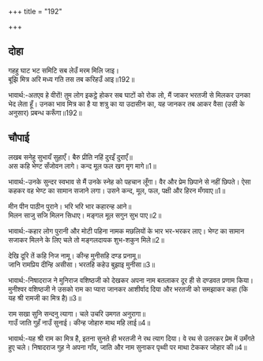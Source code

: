 +++
title = "192"

+++
## दोहा
गहहु घाट भट समिटि सब लेउँ मरम मिलि जाइ।  
बूझि मित्र अरि मध्य गति तस तब करिहउँ आइ॥192॥  

भावार्थ:-अतएव हे वीरों! तुम लोग इकट्ठे होकर सब घाटों को रोक लो, मैं जाकर भरतजी से मिलकर उनका भेद लेता हूँ। उनका भाव मित्र का है या शत्रु का या उदासीन का, यह जानकर तब आकर वैसा (उसी के अनुसार) प्रबन्ध करूँगा॥192॥  




## चौपाई
लखब सनेहु सुभायँ सुहाएँ। बैरु प्रीति नहिं दुरइँ दुराएँ॥  
अस कहि भेण्ट सँजोवन लागे। कन्द मूल फल खग मृग मागे॥1॥  

भावार्थ:-उनके सुन्दर स्वभाव से मैं उनके स्नेह को पहचान लूँगा। वैर और प्रेम छिपाने से नहीं छिपते। ऐसा कहकर वह भेण्ट का सामान सजाने लगा। उसने कन्द, मूल, फल, पक्षी और हिरन मँगवाए॥1॥  

मीन पीन पाठीन पुराने। भरि भरि भार कहारन्ह आने॥  
मिलन साजु सजि मिलन सिधाए। मङ्गल मूल सगुन सुभ पाए॥2॥  

भावार्थ:-कहार लोग पुरानी और मोटी पहिना नामक मछलियों के भार भर-भरकर लाए। भेण्ट का सामान सजाकर मिलने के लिए चले तो मङ्गलदायक शुभ-शकुन मिले॥2॥  

देखि दूरि तें कहि निज नामू। कीन्ह मुनीसहि दण्ड प्रनामू॥  
जानि रामप्रिय दीन्हि असीसा। भरतहि कहेउ बुझाइ मुनीसा॥3॥  

भावार्थ:-निषादराज ने मुनिराज वशिष्ठजी को देखकर अपना नाम बतलाकर दूर ही से दण्डवत प्रणाम किया। मुनीश्वर वशिष्ठजी ने उसको राम का प्यारा जानकर आशीर्वाद दिया और भरतजी को समझाकर कहा (कि यह श्री रामजी का मित्र है)॥3॥  

राम सखा सुनि सन्दनु त्यागा। चले उचरि उमगत अनुरागा॥  
गाउँ जाति गुहँ नाउँ सुनाई। कीन्ह जोहारु माथ महि लाई॥4॥  

भावार्थ:-यह श्री राम का मित्र है, इतना सुनते ही भरतजी ने रथ त्याग दिया। वे रथ से उतरकर प्रेम में उमँगते हुए चले। निषादराज गुह ने अपना गाँव, जाति और नाम सुनाकर पृथ्वी पर माथा टेककर जोहार की॥4॥  

